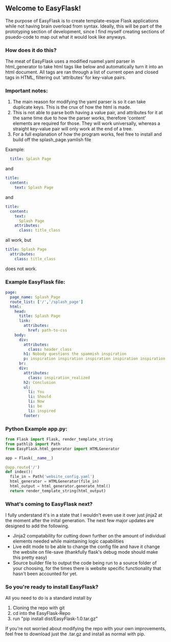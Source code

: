 <h2>Welcome to EasyFlask!</h2>

<p>The purpose of EasyFlask is to create template-esque Flask applications while not having brain overload from syntax. Ideally, this will be part of the prototyping section of development, since I find myself creating sections of psuedo-code to map out what it would look like anyways.</p>


<h3>How does it do this?</h3>
  <p>The meat of EasyFlask uses a modified ruamel.yaml parser in html_generator to take html tags like below and automatically turn it into an html document. All tags are ran through a list of current open and closed tags in HTML, filtering out 'attributes' for key-value pairs.</p> 


<h3>Important notes:</h3>
  <ol>
    <li>The main reason for modifying the yaml parser is so it can take duplicate keys. This is the crux of how the html is made.</li>
    <li>This is not able to parse both having a value pair, and attributes for it at the same time due to how the parser works, therefore 'content' elements are required for those. They will work universally, whereas a straight key-value pair will only work at the end of a tree.</li>
    <li>For a full explanation of how the program works, feel free to install and build off the splash_page.yamlish file</li>
  </ol>

Example:

  ```yaml
    title: Splash Page
  ```
  
  and

  ```yaml
  title:
    content:
      text: Splash Page
  ```

  and
  
  ```yaml
  title:
    content:
      text:
        Splash Page
      attributes:
        class: title_class
  ```

  all work, but
  
  ```yaml
  title: Splash Page
    attributes:
      class: title_class
  ```

  does not work.
  

<h3>Example EasyFlask file:</h3>

```yaml
page:
  page_name: Splash_Page
  route_list: ['/','/splash_page']
  html:  
    head:  
      title: Splash Page  
      link:  
        attributes:  
          href: path-to-css  
    body:  
      div:  
        attributes:  
          class: header_class  
        h1: Nobody questions the spammish inspiration  
        p: inspiration inspiration inspiration inspiration inspiration inspiration inspiration   
      br:  
      div:  
        attributes:  
          class: inspiration_realized  
        h2: Conclusion  
        ul:  
          li: You  
          li: Should  
          li: Now  
          li: be  
          li: inspired  
        footer:  
```

<h3>Python Example app.py:</h3>
  
  ```py
  from Flask import Flask, render_template_string  
  from pathlib import Path  
  from EasyFlask.html_generator import HTMLGenerator  

  app = Flask(__name__)  

  @app.route('/')  
  def index():  
    file_in = Path('website_config.yaml')  
    html_generator = HTMLGenerator(file_in)  
    html_output = html_generator.generate_html()  
    return render_template_string(html_output)  
  ```
<h3>What's coming to EasyFlask next?</h3>
  <p>I fully understand it's in a state that I wouldn't even use it over just jinja2 at the moment after the inital generation. The next few major updates are designed to add the following.</p>
  <ul>
    <li>Jinja2 compatability for cutting down further on the amount of individual elements needed while maintaining logic capabilities</li>
    <li>Live edit mode to be able to change the config file and have it change the website on file-save (thankfully flask's debug mode should make this pretty easy)</li>
    <li>Source builder file to output the code being run to a source folder of your choosing, for the times there is website specific functionality that hasn't been accounted for yet.</li>
    </ul>
    
<h3>So you're ready to install EasyFlask?</h3>  
  <p>All you need to do is a standard install by</p>
    <ol>
    <li>Cloning the repo with git</li>
    <li>cd into the EasyFlask-Repo</li>
    <li>run "pip install dist/EasyFlask-1.0.tar.gz"</li>
    </ol>

  <p>If you're not worried about modifying the repo with your own improvements, feel free to download just the .tar.gz and install as normal with pip.</p>
